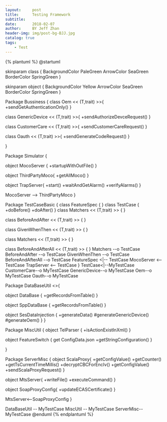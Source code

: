 ```yaml
---
layout:     post
title:      Testing Framework
subtitle:   
date:       2018-02-07
author:     BY Jeff Zhan
header-img: img/post-bg-BJJ.jpg
catalog: true
tags:
    - Test
---
```


{% plantuml %}
@startuml

skinparam class {
	BackgroundColor PaleGreen
	ArrowColor SeaGreen
	BorderColor SpringGreen
}

skinparam object {
	BackgroundColor Yellow
	ArrowColor SeaGreen
	BorderColor SpringGreen
}

Package Bussiness {
class Oem  << (T,trait) >>{
+sendGetAuthenticationOnly()
}

class GenericDevice << (T,trait) >>{
 +sendAuthorizeDevceRequest()
}

class CustomerCare << (T,trait) >>{
  +sendCustomerCareRequest()
}

class Oauth << (T,trait) >>{
  +sendGenerateCodeRequest()
}

}




Package Simulator {

object MocoServer {
+startupWithOutFile()
}


 object ThirdPartyMoco{
   +getAllMoco()
  }

  object TrapServer{
   +start()
   +waitAndGetAlarm()
   +verifyAlarms()
  }

  MocoServer --> ThirdPartyMoco
}

Package TestCaseBasic {
class FeatureSpec {
}
class TestCase {
+doBefore()
+doAfter()
}
class Matchers << (T,trait) >> {
}

class BeforeAndAfter << (T,trait) >> {
}

class GivenWhenThen << (T,trait) >> {
}

class Matchers << (T,trait) >> {
}

class BeforeAndAfterAll << (T,trait) >> {
}
Matchers --o TestCase
BeforeAndAfter --o TestCase
GivenWhenThen --o TestCase
BeforeAndAfterAll --o TestCase
FeatureSpec <|-- TestCase
MocoServer <-- TestCase
TrapServer <-- TestCase
}
TestCase<|--MyTestCase
CustomerCare--o MyTestCase
GenericDevice--o MyTestCase
Oem--o MyTestCase
Oauth--o MyTestCase

Package DataBaseUtil <<Database>>{

object DataBase {
+getRecordsFromTable()
}

object SppDataBase {
+getRecordsFromTable()
}

object SesDataInjection {
+generateData()
#generateGenericDevice()
#generateOem()
}
}

Package MiscUtil {
  object TelParser {
  +isActionExistInXml()
  }


  object FeatureSwitch {
    get  ConfigData.json
    +getStringConfiguration()
  }

}

Package ServerMisc {
  object ScalaProxy{
  +getConfigValue()
  +getCounter()
  +getTsCurrentTimeMillis()
  +decryptCBCForEncIv()
  +getConfigValue()
  +sendScalaProxyRequest()
  }

  object MtsServer{
  +writeFile()
  +executeCommand()
  }

  object SoapProxyConfig{
  +updateECASCertificate()
  }

  MtsServer<--SoapProxyConfig
}

DataBaseUtil -- MyTestCase
MiscUtil  -- MyTestCase
ServerMisc-- MyTestCase
@enduml
{% endplantuml %}
